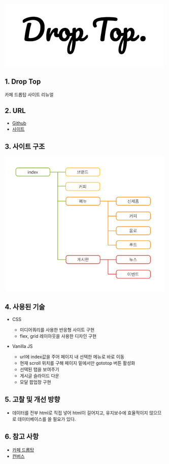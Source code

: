 ![logo_droptop](/portfolio/droptop/logo_droptop.png)

## 1. Drop Top
카페 드롭탑 사이트 리뉴얼

## 2. URL
* [Github](https://github.com/pic22ti/pic22ti.github.io/tree/master/portfolio/droptop)
* [사이트](https://pic22ti.github.io/portfolio/droptop/index.html)

## 3. 사이트 구조
![sitemap_droptop](/portfolio/droptop/sitemap_droptop.jpg)

## 4. 사용된 기술
* CSS
  - 미디어쿼리를 사용한 반응형 사이트 구현
  - flex, grid 레이아웃을 사용한 디자인 구현

* Vanilla JS
  - url에 index값을 주어 페이지 내 선택한 메뉴로 바로 이동
  - 현재 scroll 위치를 구해 페이지 밑에서만 gototop 버튼 활성화
  - 선택된 탭을 보여주기
  - 게시글 슬라이드 다운
  - 모달 팝업창 구현

## 5. 고찰 및 개선 방향
* 데이터를 전부 html로 직접 넣어 html이 길어지고, 유지보수에 효율적이지 않으므로 데이터베이스를 쓸 필요가 있다.

## 6. 참고 사항
* [카페 드롭탑](http://www.cafedroptop.com/n/kr/src/main.php)
* [컨버스](https://www.converse.co.kr/)
